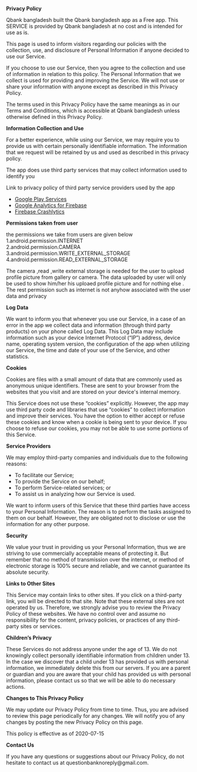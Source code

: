 


   <p> <strong> Privacy Policy</strong> <p>
                  Qbank bangladesh built the Qbank bangladesh app as
                  a Free app. This SERVICE is provided by
                  Qbank bangladesh at no cost and is intended for use as
                  is.
    <p> This page is used to inform visitors regarding our
                  policies with the collection, use, and disclosure of Personal
                  Information if anyone decided to use our Service.
               </p> 
    <p>
            If you choose to use our Service, then you agree to
                  the collection and use of information in relation to this
                  policy. The Personal Information that we collect is
                  used for providing and improving the Service. We will not use or share your information with
                  anyone except as described in this Privacy Policy.
        <p>
                  The terms used in this Privacy Policy have the same meanings
                  as in our Terms and Conditions, which is accessible at
                  Qbank bangladesh unless otherwise defined in this Privacy Policy.
                </p> 
                </p> <p>
<p><strong>Information Collection and Use</strong></p> <p>
                  For a better experience, while using our Service, we
                  may require you to provide us with certain personally
                  identifiable information. The information that
                  we request will be retained by us and used as described in this privacy policy.
    <p>   The app does use third party services that may collect
                    information used to identify you </p>
    <p>  Link to privacy policy of third party service providers used
                    by the app </p>
    <ul><li><a href="https://www.google.com/policies/privacy/" target="_blank" rel="noopener noreferrer">Google Play Services</a></li><!----><li><a href="https://firebase.google.com/policies/analytics" target="_blank" rel="noopener noreferrer">Google Analytics for Firebase</a></li><li><a href="https://firebase.google.com/support/privacy/" target="_blank" rel="noopener noreferrer">Firebase Crashlytics</a></li></ul>

   
                  
<p><strong>Permissions taken from user </strong></p>
<p>
the permissions we take from users are given below <br>
1.android.permission.INTERNET <br>
2.android.permission.CAMERA <br>
3.android.permission.WRITE_EXTERNAL_STORAGE<br>
4.android.permission.READ_EXTERNAL_STORAGE<br>

The camera ,read ,write external storage is needed for the user to upload profile picture from gallery or camera. The data uploaded by user will only be used to show him/her his uploaed profile picture and  for nothing else . The rest permission such as internet is not anyhow associated with the user data and privacy
</p>


<p><strong>Log Data</strong></p> 
<p>
                  We want to inform you that whenever you
                  use our Service, in a case of an error in the app
                  we collect data and information (through third party
                  products) on your phone called Log Data. This Log Data may
                  include information such as your device Internet Protocol
                  (“IP”) address, device name, operating system version, the
                  configuration of the app when utilizing our Service,
                  the time and date of your use of the Service, and other
                  statistics.
                </p> <p><strong>Cookies</strong></p> <p>
                  Cookies are files with a small amount of data that are
                  commonly used as anonymous unique identifiers. These are sent
                  to your browser from the websites that you visit and are
                  stored on your device's internal memory.
                </p> <p>
                  This Service does not use these “cookies” explicitly. However,
                  the app may use third party code and libraries that use
                  “cookies” to collect information and improve their services.
                  You have the option to either accept or refuse these cookies
                  and know when a cookie is being sent to your device. If you
                  choose to refuse our cookies, you may not be able to use some
                  portions of this Service.
                </p> <p><strong>Service Providers</strong></p> <p>
                  We may employ third-party companies and
                  individuals due to the following reasons:
                </p> <ul><li>To facilitate our Service;</li> <li>To provide the Service on our behalf;</li> <li>To perform Service-related services; or</li> <li>To assist us in analyzing how our Service is used.</li></ul> <p>
                  We want to inform users of this Service
                  that these third parties have access to your Personal
                  Information. The reason is to perform the tasks assigned to
                  them on our behalf. However, they are obligated not to
                  disclose or use the information for any other purpose.
                </p> <p><strong>Security</strong></p> <p>
                  We value your trust in providing us your
                  Personal Information, thus we are striving to use commercially
                  acceptable means of protecting it. But remember that no method
                  of transmission over the internet, or method of electronic
                  storage is 100% secure and reliable, and we cannot
                  guarantee its absolute security.
                </p> <p><strong>Links to Other Sites</strong></p> <p>
                  This Service may contain links to other sites. If you click on
                  a third-party link, you will be directed to that site. Note
                  that these external sites are not operated by us.
                  Therefore, we strongly advise you to review the
                  Privacy Policy of these websites. We have
                  no control over and assume no responsibility for the content,
                  privacy policies, or practices of any third-party sites or
                  services.
                </p> <p><strong>Children’s Privacy</strong></p> <p>
                  These Services do not address anyone under the age of 13.
                  We do not knowingly collect personally
                  identifiable information from children under 13. In the case
                  we discover that a child under 13 has provided
                  us with personal information, we immediately
                  delete this from our servers. If you are a parent or guardian
                  and you are aware that your child has provided us with
                  personal information, please contact us so that
                  we will be able to do necessary actions.
                </p> <p><strong>Changes to This Privacy Policy</strong></p> <p>
                  We may update our Privacy Policy from
                  time to time. Thus, you are advised to review this page
                  periodically for any changes. We will
                  notify you of any changes by posting the new Privacy Policy on
                  this page.
                </p> <p>This policy is effective as of 2020-07-15</p> <p><strong>Contact Us</strong></p> <p>
                  If you have any questions or suggestions about our
                  Privacy Policy, do not hesitate to contact us at questionbanknoreply@gmail.com.
                </p>
    </body>
    </html>
      
